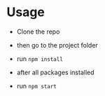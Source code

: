 # Usage

- Clone the repo

- then go to the project folder

- run `npm install`

- after all packages installed

- run `npm start`
